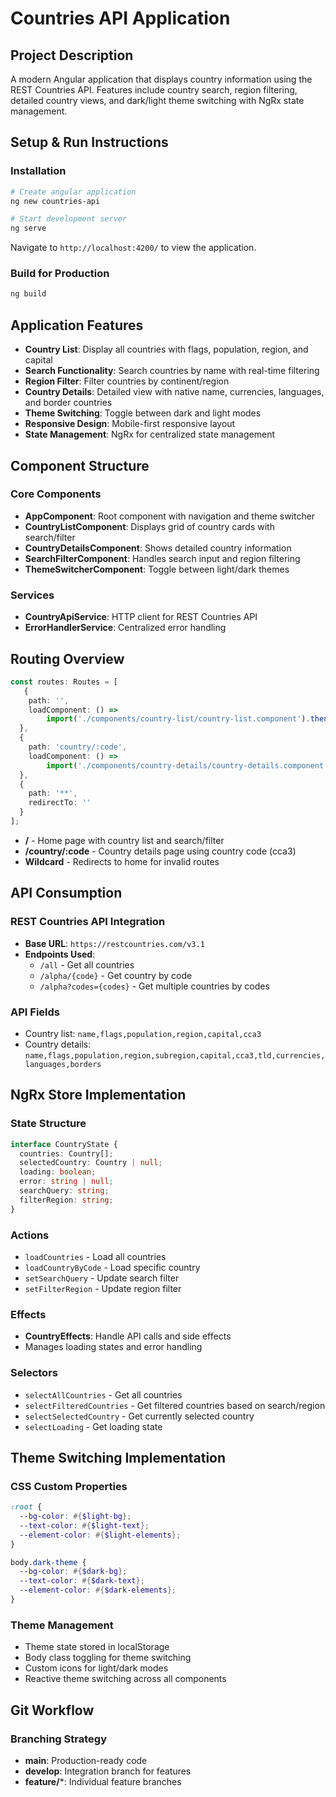 # Countries API Application

## Project Description
A modern Angular application that displays country information using the REST Countries API. Features include country search, region filtering, detailed country views, and dark/light theme switching with NgRx state management.

## Setup & Run Instructions

### Installation
```bash
# Create angular application
ng new countries-api

# Start development server
ng serve
```

Navigate to `http://localhost:4200/` to view the application.

### Build for Production
```bash
ng build
```

## Application Features

- **Country List**: Display all countries with flags, population, region, and capital
- **Search Functionality**: Search countries by name with real-time filtering
- **Region Filter**: Filter countries by continent/region
- **Country Details**: Detailed view with native name, currencies, languages, and border countries
- **Theme Switching**: Toggle between dark and light modes
- **Responsive Design**: Mobile-first responsive layout
- **State Management**: NgRx for centralized state management

## Component Structure

### Core Components
- **AppComponent**: Root component with navigation and theme switcher
- **CountryListComponent**: Displays grid of country cards with search/filter
- **CountryDetailsComponent**: Shows detailed country information
- **SearchFilterComponent**: Handles search input and region filtering
- **ThemeSwitcherComponent**: Toggle between light/dark themes

### Services
- **CountryApiService**: HTTP client for REST Countries API
- **ErrorHandlerService**: Centralized error handling

## Routing Overview

```typescript
const routes: Routes = [
   { 
    path: '', 
    loadComponent: () => 
        import('./components/country-list/country-list.component').then(m => m.CountryListComponent)
  },
  { 
    path: 'country/:code', 
    loadComponent: () => 
        import('./components/country-details/country-details.component').then(m => m.CountryDetailsComponent)
  },
  { 
    path: '**', 
    redirectTo: '' 
  }
];
```

- **/** - Home page with country list and search/filter
- **/country/:code** - Country details page using country code (cca3)
- **Wildcard** - Redirects to home for invalid routes

## API Consumption

### REST Countries API Integration
- **Base URL**: `https://restcountries.com/v3.1`
- **Endpoints Used**:
  - `/all` - Get all countries
  - `/alpha/{code}` - Get country by code
  - `/alpha?codes={codes}` - Get multiple countries by codes

### API Fields
- Country list: `name,flags,population,region,capital,cca3`
- Country details: `name,flags,population,region,subregion,capital,cca3,tld,currencies,languages,borders`

## NgRx Store Implementation

### State Structure
```typescript
interface CountryState {
  countries: Country[];
  selectedCountry: Country | null;
  loading: boolean;
  error: string | null;
  searchQuery: string;
  filterRegion: string;
}
```

### Actions
- `loadCountries` - Load all countries
- `loadCountryByCode` - Load specific country
- `setSearchQuery` - Update search filter
- `setFilterRegion` - Update region filter

### Effects
- **CountryEffects**: Handle API calls and side effects
- Manages loading states and error handling

### Selectors
- `selectAllCountries` - Get all countries
- `selectFilteredCountries` - Get filtered countries based on search/region
- `selectSelectedCountry` - Get currently selected country
- `selectLoading` - Get loading state

## Theme Switching Implementation

### CSS Custom Properties
```scss
:root {
  --bg-color: #{$light-bg};
  --text-color: #{$light-text};
  --element-color: #{$light-elements};
}

body.dark-theme {
  --bg-color: #{$dark-bg};
  --text-color: #{$dark-text};
  --element-color: #{$dark-elements};
}
```

### Theme Management
- Theme state stored in localStorage
- Body class toggling for theme switching
- Custom icons for light/dark modes
- Reactive theme switching across all components

## Git Workflow

### Branching Strategy
- **main**: Production-ready code
- **develop**: Integration branch for features
- **feature/***: Individual feature branches


